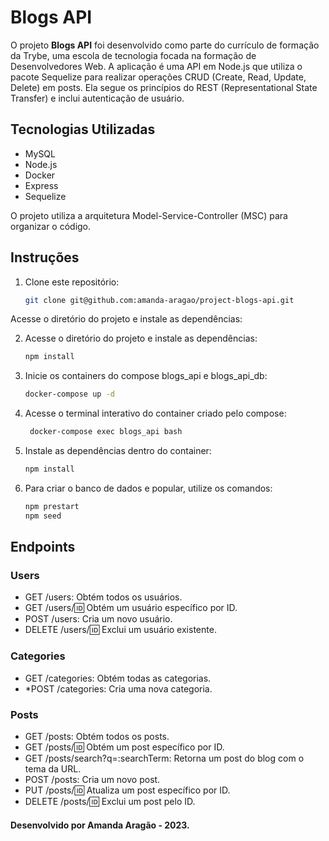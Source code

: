 # Blogs API

O projeto **Blogs API** foi desenvolvido como parte do currículo de formação da Trybe, uma escola de tecnologia focada na formação de Desenvolvedores Web. A aplicação é uma API em Node.js que utiliza o pacote Sequelize para realizar operações CRUD (Create, Read, Update, Delete) em posts. Ela segue os princípios do REST (Representational State Transfer) e inclui autenticação de usuário.

## Tecnologias Utilizadas

- MySQL
- Node.js
- Docker
- Express
- Sequelize

O projeto utiliza a arquitetura Model-Service-Controller (MSC) para organizar o código.

## Instruções

1. Clone este repositório:

   ```bash
   git clone git@github.com:amanda-aragao/project-blogs-api.git
Acesse o diretório do projeto e instale as dependências:

2. Acesse o diretório do projeto e instale as dependências:

   ```bash
   npm install 

3. Inicie os containers do compose blogs_api e blogs_api_db:

   ```bash
   docker-compose up -d

4. Acesse o terminal interativo do container criado pelo compose:

   ```bash
    docker-compose exec blogs_api bash

5. Instale as dependências dentro do container:

   ```bash
   npm install 

6. Para criar o banco de dados e popular, utilize os comandos:

   ```bash
   npm prestart
   npm seed

## Endpoints
### Users
* GET /users: Obtém todos os usuários.
* GET /users/:id: Obtém um usuário específico por ID.
* POST /users: Cria um novo usuário.
* DELETE /users/:id: Exclui um usuário existente.
### Categories
* GET /categories: Obtém todas as categorias.
* *POST /categories: Cria uma nova categoria.
### Posts
* GET /posts: Obtém todos os posts.
* GET /posts/:id: Obtém um post específico por ID.
* GET /posts/search?q=:searchTerm: Retorna um post do blog com o tema da URL.
* POST /posts: Cria um novo post.
* PUT /posts/:id: Atualiza um post específico por ID.
* DELETE /posts/:id: Exclui um post pelo ID.

#### Desenvolvido por Amanda Aragão - 2023.